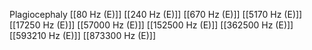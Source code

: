 Plagiocephaly
[[80 Hz (E)]]
[[240 Hz (E)]]
[[670 Hz (E)]]
[[5170 Hz (E)]]
[[17250 Hz (E)]]
[[57000 Hz (E)]]
[[152500 Hz (E)]]
[[362500 Hz (E)]]
[[593210 Hz (E)]]
[[873300 Hz (E)]]